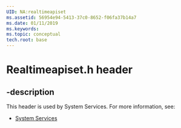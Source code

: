 ```yaml
---
UID: NA:realtimeapiset
ms.assetid: 56954e94-5413-37c0-8652-f06fa37b14a7
ms.date: 01/11/2019
ms.keywords: 
ms.topic: conceptual
tech.root: base
---
```


# Realtimeapiset.h header


## -description


This header is used by System Services. For more information, see:

- [System Services](../_base/index.md)

